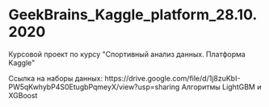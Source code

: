 # GeekBrains_Kaggle_platform_28.10.2020
Курсовой проект по курсу "Спортивный анализ данных. Платформа Kaggle"
</p>Ссылка на наборы данных: https://drive.google.com/file/d/1j8zuKbI-PW5qKwhybP4S0EtugbPqmeyX/view?usp=sharing
Алгоритмы LightGBM и XGBoost
